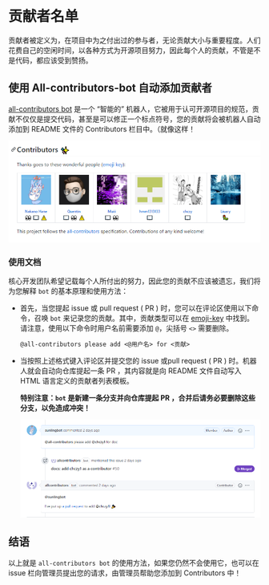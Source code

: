 # 贡献者名单
贡献者被定义为，在项目中为之付出过的参与者，无论贡献大小与重要程度。人们花费自己的空闲时间，以各种方式为开源项目努力，因此每个人的贡献，不管是不是代码，都应该受到赞扬。

## 使用 All-contributors-bot 自动添加贡献者

[all-contributors bot](https://allcontributors.org/docs/en/overview) 是一个 “智能的” 机器人，它被用于认可开源项目的规范，贡献不仅仅是提交代码，甚至是可以修正一个标点符号，您的贡献将会被机器人自动添加到 README 文件的 Contributors 栏目中。（就像这样！

![Contributors](Img/Contributors20201029141442.png)

### 使用文档

核心开发团队希望记载每个人所付出的努力，因此您的贡献不应该被遗忘，我们将为您解释 `bot` 的基本原理和使用方法：

  - 首先，当您提起 issue 或 pull request ( PR ) 时，您可以在评论区使用以下命令，召唤 `bot` 来记录您的贡献。其中，贡献类型可以在 [emoji-key](https://allcontributors.org/docs/en/emoji-key) 中找到。请注意，使用以下命令时用户名前需要添加 `@`，尖括号 `<>` 需要删除。
  
    ```Markdown
    @all-contributors please add <@用户名> for <贡献> 
    ```
  - 当按照上述格式键入评论区并提交您的 issue 或pull request ( PR ) 时。机器人就会自动向仓库提起一条 PR ，其内容就是向 README 文件自动写入 HTML 语言定义的贡献者列表模板。
    
    **特别注意：`bot` 是新建一条分支并向仓库提起 PR ，合并后请务必要删除这些分支，以免造成冲突！**

    ![Contributors](Img/Contributors20201029141731.png)

## 结语

以上就是 `all-contributors bot` 的使用方法，如果您仍然不会使用它，也可以在 issue 栏向管理员提出您的请求，由管理员帮助您添加到 Contributors 中！









